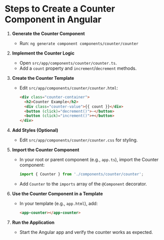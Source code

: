 # Steps to Create a Counter Component in Angular

1. **Generate the Counter Component**
   - Run:
     `ng generate component components/counter/counter`

2. **Implement the Counter Logic**
   - Open `src/app/components/counter/counter.ts`.
   - Add a `count` property and `increment`/`decrement` methods.

3. **Create the Counter Template**
   - Edit `src/app/components/counter/counter.html`:
     ```html
     <div class="counter-container">
       <h2>Counter Example</h2>
       <div class="counter-value">{{ count }}</div>
       <button (click)="decrement()">-</button>
       <button (click)="increment()">+</button>
     </div>
     ```

4. **Add Styles (Optional)**
   - Edit `src/app/components/counter/counter.css` for styling.

5. **Import the Counter Component**
   - In your root or parent component (e.g., `app.ts`), import the Counter component:
     ```typescript
     import { Counter } from './components/counter/counter';
     ```
   - Add `Counter` to the `imports` array of the `@Component` decorator.

6. **Use the Counter Component in a Template**
   - In your template (e.g., `app.html`), add:
     ```html
     <app-counter></app-counter>
     ```

7. **Run the Application**
   - Start the Angular app and verify the counter works as expected.
